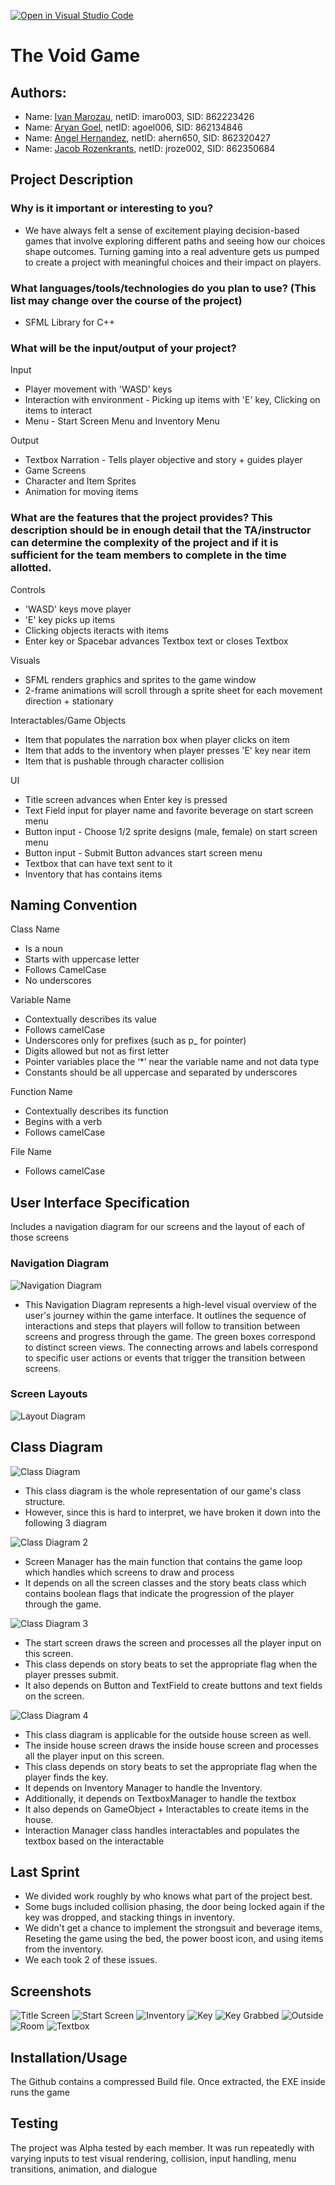 [![Open in Visual Studio Code](https://classroom.github.com/assets/open-in-vscode-718a45dd9cf7e7f842a935f5ebbe5719a5e09af4491e668f4dbf3b35d5cca122.svg)](https://classroom.github.com/online_ide?assignment_repo_id=11529694&assignment_repo_type=AssignmentRepo)
 
# The Void Game
 
## Authors: 
* Name: [Ivan Marozau](https://github.com/MatterCollapse), netID: imaro003, SID: 862223426
* Name: [Aryan Goel](https://github.com/agoel27), netID: agoel006, SID: 862134846
* Name: [Angel Hernandez](https://github.com/ahern650), netID: ahern650, SID: 862320427
* Name: [Jacob Rozenkrants](https://github.com/jar04), netID: jroze002, SID: 862350684

## Project Description
### Why is it important or interesting to you?
* We have always felt a sense of excitement playing decision-based games that involve exploring different paths and seeing how our choices shape outcomes. Turning gaming into a real adventure gets us pumped to create a project with meaningful choices and their impact on players.
### What languages/tools/technologies do you plan to use? (This list may change over the course of the project)
* SFML Library for C++
### What will be the input/output of your project?
Input
* Player movement with 'WASD' keys 
* Interaction with environment - Picking up items with 'E' key, Clicking on items to interact
* Menu - Start Screen Menu and Inventory Menu
  
Output
* Textbox Narration - Tells player objective and story + guides player
* Game Screens
* Character and Item Sprites
* Animation for moving items

### What are the features that the project provides? This description should be in enough detail that the TA/instructor can determine the complexity of the project and if it is sufficient for the team members to complete in the time allotted.
Controls
* 'WASD' keys move player
* 'E' key picks up items
* Clicking objects iteracts with items
* Enter key or Spacebar advances Textbox text or closes Textbox

Visuals
* SFML renders graphics and sprites to the game window
* 2-frame animations will scroll through a sprite sheet for each movement direction + stationary

Interactables/Game Objects
* Item that populates the narration box when player clicks on item
* Item that adds to the inventory when player presses 'E' key near item
* Item that is pushable through character collision

UI
* Title screen advances when Enter key is pressed
* Text Field input for player name and favorite beverage on start screen menu
* Button input - Choose 1/2 sprite designs (male, female) on start screen menu
* Button input - Submit Button advances start screen menu
* Textbox that can have text sent to it
* Inventory that has contains items

## Naming Convention
Class Name 
* Is a noun
* Starts with uppercase letter
* Follows CamelCase
* No underscores

Variable Name
* Contextually describes its value
* Follows camelCase
* Underscores only for prefixes (such as p_ for pointer)
* Digits allowed but not as first letter
* Pointer variables place the ‘*’ near the variable name and not data type
* Constants should be all uppercase and separated by underscores

Function Name
* Contextually describes its function
* Begins with a verb
* Follows camelCase

File Name
* Follows camelCase

## User Interface Specification
Includes a navigation diagram for our screens and the layout of each of those screens

### Navigation Diagram
![Navigation Diagram](https://github.com/cs100/final-project-thevoidgame/blob/master/NavigationDiagram.png?raw=true)
* This Navigation Diagram represents a high-level visual overview of the user's journey within the game interface. It outlines the sequence of interactions and steps that players will follow to transition between screens and progress through the game. The green boxes correspond to distinct screen views. The connecting arrows and labels correspond to specific user actions or events that trigger the transition between screens.

### Screen Layouts
![Layout Diagram](https://github.com/cs100/final-project-thevoidgame/blob/master/ProjectDiagram.png?raw=true)

## Class Diagram
![Class Diagram](https://github.com/cs100/final-project-thevoidgame/blob/master/ClassDiagram.png?raw=true)
* This class diagram is the whole representation of our game's class structure.
* However, since this is hard to interpret, we have broken it down into the following 3 diagram

![Class Diagram 2](https://github.com/cs100/final-project-thevoidgame/blob/master/ClassDiagram2.png)
* Screen Manager has the main function that contains the game loop which handles which screens to draw and process
* It depends on all the screen classes and the story beats class which contains boolean flags that indicate the progression of the player through the game.

![Class Diagram 3](https://github.com/cs100/final-project-thevoidgame/blob/master/ClassDiagram3.png)
* The start screen draws the screen and processes all the player input on this screen.
* This class depends on story beats to set the appropriate flag when the player presses submit.
* It also depends on Button and TextField to create buttons and text fields on the screen.

![Class Diagram 4](https://github.com/cs100/final-project-thevoidgame/blob/master/ClassDiagram4.png)
* This class diagram is applicable for the outside house screen as well.
* The inside house screen draws the inside house screen and processes all the player input on this screen.
* This class depends on story beats to set the appropriate flag when the player finds the key.
* It depends on Inventory Manager to handle the Inventory.
* Additionally, it depends on TextboxManager to handle the textbox
* It also depends on GameObject + Interactables to create items in the house.
* Interaction Manager class handles interactables and populates the textbox based on the interactable

 ## Last Sprint
 * We divided work roughly by who knows what part of the project best.
 * Some bugs included collision phasing, the door being locked again if the key was dropped, and stacking things in inventory.
 * We didn't get a chance to implement the strongsuit and beverage items, Reseting the game using the bed, the power boost icon, and using items from the inventory.
 * We each took 2 of these issues. 
 
## Screenshots
 ![Title Screen](https://github.com/cs100/final-project-thevoidgame/blob/master/titleScreen.png?raw=true)
 ![Start Screen](https://github.com/cs100/final-project-thevoidgame/blob/master/startScreen.png?raw=true)
 ![Inventory](https://github.com/cs100/final-project-thevoidgame/blob/master/inventory.png?raw=true)
 ![Key](https://github.com/cs100/final-project-thevoidgame/blob/master/key.png?raw=true)
 ![Key Grabbed](https://github.com/cs100/final-project-thevoidgame/blob/master/keyGrabbed.png?raw=true)
 ![Outside](https://github.com/cs100/final-project-thevoidgame/blob/master/outside.png?raw=true)
 ![Room](https://github.com/cs100/final-project-thevoidgame/blob/master/room.png?raw=true)
 ![Textbox](https://github.com/cs100/final-project-thevoidgame/blob/master/textbox.png?raw=true)
## Installation/Usage
The Github contains a compressed Build file. Once extracted, the EXE inside runs the game
## Testing
The project was Alpha tested by each member. It was run repeatedly with varying inputs to test visual rendering, collision, input handling, menu transitions, animation, and dialogue
 
